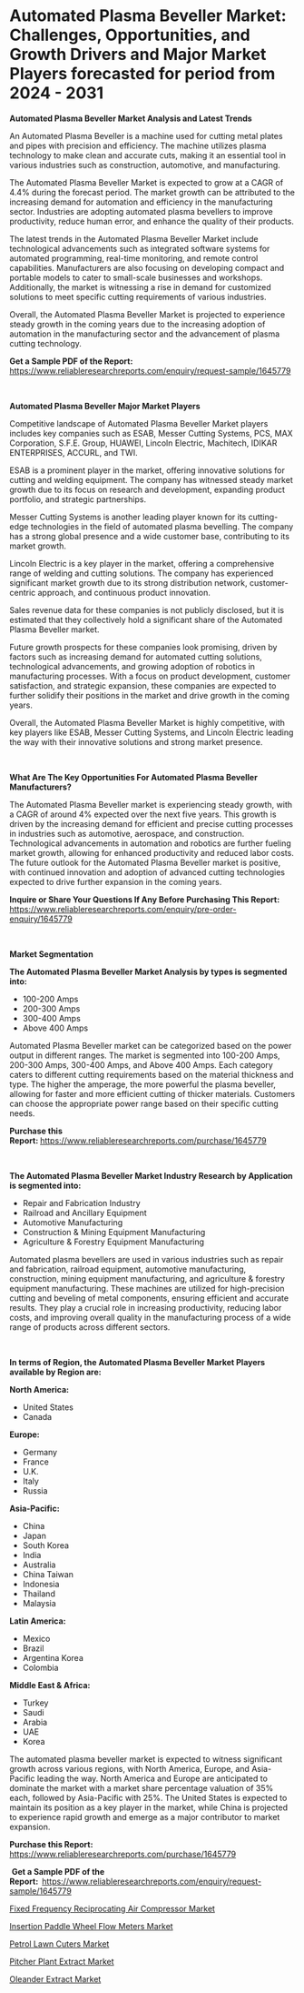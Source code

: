 <p><h1>Automated Plasma Beveller Market: Challenges, Opportunities, and Growth Drivers and Major Market Players forecasted for period from 2024 - 2031</h1></p><p><strong>Automated Plasma Beveller Market Analysis and Latest Trends</strong></p>
<p><p>An Automated Plasma Beveller is a machine used for cutting metal plates and pipes with precision and efficiency. The machine utilizes plasma technology to make clean and accurate cuts, making it an essential tool in various industries such as construction, automotive, and manufacturing.</p><p>The Automated Plasma Beveller Market is expected to grow at a CAGR of 4.4% during the forecast period. The market growth can be attributed to the increasing demand for automation and efficiency in the manufacturing sector. Industries are adopting automated plasma bevellers to improve productivity, reduce human error, and enhance the quality of their products.</p><p>The latest trends in the Automated Plasma Beveller Market include technological advancements such as integrated software systems for automated programming, real-time monitoring, and remote control capabilities. Manufacturers are also focusing on developing compact and portable models to cater to small-scale businesses and workshops. Additionally, the market is witnessing a rise in demand for customized solutions to meet specific cutting requirements of various industries.</p><p>Overall, the Automated Plasma Beveller Market is projected to experience steady growth in the coming years due to the increasing adoption of automation in the manufacturing sector and the advancement of plasma cutting technology.</p></p>
<p><strong>Get a Sample PDF of the Report:&nbsp;</strong> <a href="https://www.reliableresearchreports.com/enquiry/request-sample/1645779">https://www.reliableresearchreports.com/enquiry/request-sample/1645779</a></p>
<p>&nbsp;</p>
<p><strong>Automated Plasma Beveller Major Market Players</strong></p>
<p><p>Competitive landscape of Automated Plasma Beveller Market players includes key companies such as ESAB, Messer Cutting Systems, PCS, MAX Corporation, S.F.E. Group, HUAWEI, Lincoln Electric, Machitech, IDIKAR ENTERPRISES, ACCURL, and TWI.</p><p>ESAB is a prominent player in the market, offering innovative solutions for cutting and welding equipment. The company has witnessed steady market growth due to its focus on research and development, expanding product portfolio, and strategic partnerships.</p><p>Messer Cutting Systems is another leading player known for its cutting-edge technologies in the field of automated plasma bevelling. The company has a strong global presence and a wide customer base, contributing to its market growth.</p><p>Lincoln Electric is a key player in the market, offering a comprehensive range of welding and cutting solutions. The company has experienced significant market growth due to its strong distribution network, customer-centric approach, and continuous product innovation.</p><p>Sales revenue data for these companies is not publicly disclosed, but it is estimated that they collectively hold a significant share of the Automated Plasma Beveller market.</p><p>Future growth prospects for these companies look promising, driven by factors such as increasing demand for automated cutting solutions, technological advancements, and growing adoption of robotics in manufacturing processes. With a focus on product development, customer satisfaction, and strategic expansion, these companies are expected to further solidify their positions in the market and drive growth in the coming years.</p><p>Overall, the Automated Plasma Beveller Market is highly competitive, with key players like ESAB, Messer Cutting Systems, and Lincoln Electric leading the way with their innovative solutions and strong market presence.</p></p>
<p>&nbsp;</p>
<p><strong>What Are The Key Opportunities For Automated Plasma Beveller Manufacturers?</strong></p>
<p><p>The Automated Plasma Beveller market is experiencing steady growth, with a CAGR of around 4% expected over the next five years. This growth is driven by the increasing demand for efficient and precise cutting processes in industries such as automotive, aerospace, and construction. Technological advancements in automation and robotics are further fueling market growth, allowing for enhanced productivity and reduced labor costs. The future outlook for the Automated Plasma Beveller market is positive, with continued innovation and adoption of advanced cutting technologies expected to drive further expansion in the coming years.</p></p>
<p><strong>Inquire or Share Your Questions If Any Before Purchasing This Report:</strong> <a href="https://www.reliableresearchreports.com/enquiry/pre-order-enquiry/1645779">https://www.reliableresearchreports.com/enquiry/pre-order-enquiry/1645779</a></p>
<p>&nbsp;</p>
<p><strong>Market Segmentation</strong></p>
<p><strong>The Automated Plasma Beveller Market Analysis by types is segmented into:</strong></p>
<p><ul><li>100-200 Amps</li><li>200-300 Amps</li><li>300-400 Amps</li><li>Above 400 Amps</li></ul></p>
<p><p>Automated Plasma Beveller market can be categorized based on the power output in different ranges. The market is segmented into 100-200 Amps, 200-300 Amps, 300-400 Amps, and Above 400 Amps. Each category caters to different cutting requirements based on the material thickness and type. The higher the amperage, the more powerful the plasma beveller, allowing for faster and more efficient cutting of thicker materials. Customers can choose the appropriate power range based on their specific cutting needs.</p></p>
<p><strong>Purchase this Report:&nbsp;</strong><a href="https://www.reliableresearchreports.com/purchase/1645779">https://www.reliableresearchreports.com/purchase/1645779</a></p>
<p>&nbsp;</p>
<p><strong>The Automated Plasma Beveller Market Industry Research by Application is segmented into:</strong></p>
<p><ul><li>Repair and Fabrication Industry</li><li>Railroad and Ancillary Equipment</li><li>Automotive Manufacturing</li><li>Construction & Mining Equipment Manufacturing</li><li>Agriculture & Forestry Equipment Manufacturing</li></ul></p>
<p><p>Automated plasma bevellers are used in various industries such as repair and fabrication, railroad equipment, automotive manufacturing, construction, mining equipment manufacturing, and agriculture & forestry equipment manufacturing. These machines are utilized for high-precision cutting and beveling of metal components, ensuring efficient and accurate results. They play a crucial role in increasing productivity, reducing labor costs, and improving overall quality in the manufacturing process of a wide range of products across different sectors.</p></p>
<p>&nbsp;</p>
<p><strong>In terms of Region, the Automated Plasma Beveller Market Players available by Region are:</strong></p>
<p>
    <p> <strong> North America: </strong>
        <ul>
            <li>United States</li>
            <li>Canada</li>
        </ul>
        </p> 
    <p> <strong> Europe: </strong>
        <ul>
            <li>Germany</li>
            <li>France</li>
            <li>U.K.</li>
            <li>Italy</li>
            <li>Russia</li>
        </ul>
        </p> 
    <p> <strong> Asia-Pacific: </strong>
        <ul>
            <li>China</li>
            <li>Japan</li>
            <li>South Korea</li>
            <li>India</li>
            <li>Australia</li>
            <li>China Taiwan</li>
            <li>Indonesia</li>
            <li>Thailand</li>
            <li>Malaysia</li>
        </ul>
        </p> 
    <p> <strong> Latin America: </strong>
        <ul>
            <li>Mexico</li>
            <li>Brazil</li>
            <li>Argentina Korea</li>
            <li>Colombia</li>
        </ul>
        </p> 
    <p> <strong> Middle East & Africa: </strong>
        <ul>
            <li>Turkey</li>
            <li>Saudi</li>
            <li>Arabia</li>
            <li>UAE</li>
            <li>Korea</li>
        </ul>
    </p>
    </p>
<p><p>The automated plasma beveller market is expected to witness significant growth across various regions, with North America, Europe, and Asia-Pacific leading the way. North America and Europe are anticipated to dominate the market with a market share percentage valuation of 35% each, followed by Asia-Pacific with 25%. The United States is expected to maintain its position as a key player in the market, while China is projected to experience rapid growth and emerge as a major contributor to market expansion.</p></p>
<p><strong>Purchase this Report: </strong><a href="https://www.reliableresearchreports.com/purchase/1645779">https://www.reliableresearchreports.com/purchase/1645779</a></p>
<p>&nbsp;<strong>Get a Sample PDF of the Report:&nbsp;&nbsp;</strong><a href="https://www.reliableresearchreports.com/enquiry/request-sample/1645779">https://www.reliableresearchreports.com/enquiry/request-sample/1645779</a></p>
<p><strong></strong></p>
<p><p><a href="https://butternut-bug-553.notion.site/Fixed-Frequency-Reciprocating-Air-Compressor-Market-with-the-goal-of-estimating-the-market-size-and--597da38e3c2e4d709c316921d89fd21c">Fixed Frequency Reciprocating Air Compressor Market</a></p><p><a href="https://mire-aunt-385.notion.site/Insertion-Paddle-Wheel-Flow-Meters-Market-Size-Reflecting-a-Forecast-Till-2031-Market-By-Type-By-A-955548da09ff4096984bd87133c9e60c">Insertion Paddle Wheel Flow Meters Market</a></p><p><a href="https://invited-way-688.notion.site/Petrol-Lawn-Cuters-Market-Size-Reflecting-a-Forecast-Till-2031-Market-By-Type-By-Application-and-B-4448a7b633a14884a656b95e0801813a">Petrol Lawn Cuters Market</a></p><p><a href="https://view.publitas.com/reportprime-1/pitcher-plant-extract-market-offers-provide-insightful-data-for-the-time-period-from-2024-to-2031-and-also-provide-analysis-based-on-application-type-and-region/">Pitcher Plant Extract Market</a></p><p><a href="https://view.publitas.com/reportprime-1/oleander-extract-market-size-growth-and-forecast-from-2024-2031/">Oleander Extract Market</a></p></p>